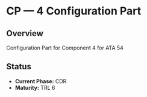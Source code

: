 # CP — 4 Configuration Part

## Overview
Configuration Part for Component 4 for ATA 54

## Status
- **Current Phase:** CDR
- **Maturity:** TRL 6
